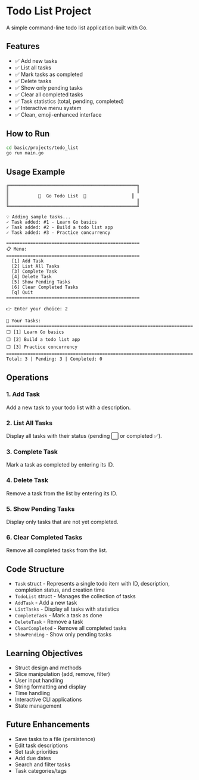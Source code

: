 # Todo List Project

A simple command-line todo list application built with Go.

## Features

- ✅ Add new tasks
- ✅ List all tasks
- ✅ Mark tasks as completed
- ✅ Delete tasks
- ✅ Show only pending tasks
- ✅ Clear all completed tasks
- ✅ Task statistics (total, pending, completed)
- ✅ Interactive menu system
- ✅ Clean, emoji-enhanced interface

## How to Run

```bash
cd basic/projects/todo_list
go run main.go
```

## Usage Example

```
╔════════════════════════════════════════════════╗
║                                                ║
║           📝  Go Todo List  📝                 ║
║                                                ║
╚════════════════════════════════════════════════╝

💡 Adding sample tasks...
✓ Task added: #1 - Learn Go basics
✓ Task added: #2 - Build a todo list app
✓ Task added: #3 - Practice concurrency

==================================================
📋 Menu:
==================================================
  [1] Add Task
  [2] List All Tasks
  [3] Complete Task
  [4] Delete Task
  [5] Show Pending Tasks
  [6] Clear Completed Tasks
  [q] Quit
==================================================

👉 Enter your choice: 2

📝 Your Tasks:
======================================================================
⬜ [1] Learn Go basics
⬜ [2] Build a todo list app
⬜ [3] Practice concurrency
======================================================================
Total: 3 | Pending: 3 | Completed: 0
```

## Operations

### 1. Add Task
Add a new task to your todo list with a description.

### 2. List All Tasks
Display all tasks with their status (pending ⬜ or completed ✅).

### 3. Complete Task
Mark a task as completed by entering its ID.

### 4. Delete Task
Remove a task from the list by entering its ID.

### 5. Show Pending Tasks
Display only tasks that are not yet completed.

### 6. Clear Completed Tasks
Remove all completed tasks from the list.

## Code Structure

- `Task` struct - Represents a single todo item with ID, description, completion status, and creation time
- `TodoList` struct - Manages the collection of tasks
- `AddTask` - Add a new task
- `ListTasks` - Display all tasks with statistics
- `CompleteTask` - Mark a task as done
- `DeleteTask` - Remove a task
- `ClearCompleted` - Remove all completed tasks
- `ShowPending` - Show only pending tasks

## Learning Objectives

- Struct design and methods
- Slice manipulation (add, remove, filter)
- User input handling
- String formatting and display
- Time handling
- Interactive CLI applications
- State management

## Future Enhancements

- Save tasks to a file (persistence)
- Edit task descriptions
- Set task priorities
- Add due dates
- Search and filter tasks
- Task categories/tags

